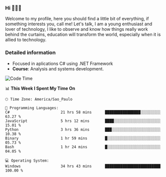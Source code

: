 


### Hi 🙋🏽‍♂️

Welcome to my profile, here you should find a little bit of everything, if something interests you, call me! Let's talk,
I am a young enthusiast and lover of technology, I like to observe and know how things really work behind the curtains, 
education will transform the world, especially when it is allied to technology.

### Detailed information
* Focused in aplications C# using .NET Framework
* **Course**: Analysis and systems development.

<!--START_SECTION:waka-->
![Code Time](http://img.shields.io/badge/Code%20Time-513%20hrs%2055%20mins-blue)

📊 **This Week I Spent My Time On** 

```text
🕑︎ Time Zone: America/Sao_Paulo

💬 Programming Languages: 
C#                       21 hrs 58 mins      ████████████████░░░░░░░░░   63.27 % 
JavaScript               5 hrs 12 mins       ████░░░░░░░░░░░░░░░░░░░░░   15.01 % 
Python                   3 hrs 36 mins       ███░░░░░░░░░░░░░░░░░░░░░░   10.38 % 
Binary                   1 hr 59 mins        █░░░░░░░░░░░░░░░░░░░░░░░░   05.73 % 
Bash                     1 hr 24 mins        █░░░░░░░░░░░░░░░░░░░░░░░░   04.05 % 

💻 Operating System: 
Windows                  34 hrs 43 mins      █████████████████████████   100.00 % 
```


<!--END_SECTION:waka-->


